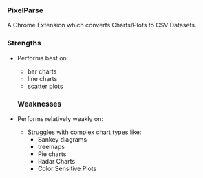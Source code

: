 ### PixelParse

A Chrome Extension which converts Charts/Plots to CSV Datasets.

### Strengths

- Performs best on:
    - bar charts
    - line charts
    - scatter plots

  ### Weaknesses

- Performs relatively weakly on:
  - Struggles with complex chart types like:
      - Sankey diagrams
      - treemaps
      - Pie charts
      - Radar Charts
      - Color Sensitive Plots 
